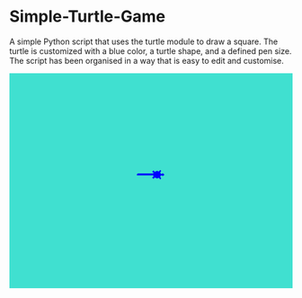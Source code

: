 # Simple-Turtle-Game

A simple Python script that uses the turtle module to draw a square. The turtle is customized with a blue color, a turtle shape, and a defined pen size. The script has been organised in a way that is easy to edit and customise.


![Demo](https://github.com/Coder470/Simple-Turtle-Game/blob/main/Turtle.gif?raw=true)
